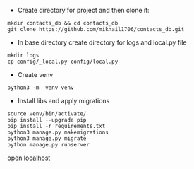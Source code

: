 - Create directory for project and then clone it:
```
mkdir contacts_db && cd contacts_db
git clone https://github.com/mikhail1706/contacts_db.git
```

- In base directory create directory for logs and local.py file 
```
mkdir logs
cp config/_local.py config/local.py
```

- Create venv
```
python3 -m  venv venv
```

- Install libs and apply migrations

````
source venv/bin/activate/
pip install --upgrade pip
pip install -r requirements.txt
python3 manage.py makemigrations
python3 manage.py migrate
python manage.py runserver
````
open [localhost](http://localhost:8000)